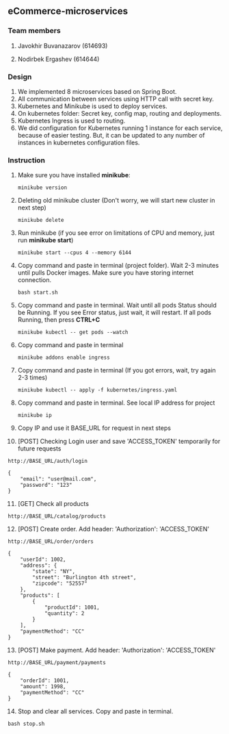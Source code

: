 ## eCommerce-microservices

### Team members
1. Javokhir Buvanazarov (614693)

2. Nodirbek Ergashev (614644)

### Design

1. We implemented 8 microservices based on Spring Boot.
2. All communication between services using HTTP call with secret key. 
3. Kubernetes and Minikube is used to deploy services.
4. On kubernetes folder: Secret key, config map, routing and deployments.
5. Kubernetes Ingress is used to routing.
6. We did configuration for Kubernetes running 1 instance for each service, because of easier testing. But, it can be updated to any number of instances in kubernetes configuration files.

### Instruction

1. Make sure you have installed **minikube**:
    ```
    minikube version
    ```
2. Deleting old minikube cluster (Don't worry, we will start new cluster in next step)
   ```
   minikube delete
   ```
3. Run minikube (if you see error on limitations of CPU and memory, just run **minikube start**)
   ```
   minikube start --cpus 4 --memory 6144
   ```

4. Copy command and paste in terminal (project folder). Wait 2-3 minutes until pulls Docker images. Make sure you have storing internet connection.
    ```
    bash start.sh
    ```
5. Copy command and paste in terminal. Wait until all pods Status should be Running. If you see Error status, just wait, it will restart. If all pods Running, then press **CTRL+C**
   ```
   minikube kubectl -- get pods --watch
   ```
6. Copy command and paste in terminal
   ```
   minikube addons enable ingress
   ```
7. Copy command and paste in terminal (If you got errors, wait, try again 2-3 times)
    ```
    minikube kubectl -- apply -f kubernetes/ingress.yaml
    ```
8. Copy command and paste in terminal. See local IP address for project
    ```
    minikube ip
    ```
9. Copy IP and use it BASE_URL for request in next steps

10. [POST] Checking Login user and save 'ACCESS_TOKEN' temporarily for future requests
   ```
   http://BASE_URL/auth/login
   ```
   ```
   {
       "email": "user@mail.com",
       "password": "123"
   }
   ```
11. [GET] Check all products
   ```
   http://BASE_URL/catalog/products
   ```
12. [POST] Create order. Add header: 'Authorization': 'ACCESS_TOKEN'
   ```
   http://BASE_URL/order/orders
   ```
   ```
   {
       "userId": 1002,
       "address": {
           "state": "NY",
           "street": "Burlington 4th street",
           "zipcode": "52557"
       },
       "products": [
           {
               "productId": 1001,
               "quantity": 2
           }
       ],
       "paymentMethod": "CC"
   }
   ```
13. [POST] Make payment. Add header: 'Authorization': 'ACCESS_TOKEN'
   ```
   http://BASE_URL/payment/payments
   ```
   ```
   {
       "orderId": 1001,
       "amount": 1998,
       "paymentMethod": "CC"
   }
   ```
14. Stop and clear all services. Copy and paste in terminal.
   ```
   bash stop.sh
   ```
